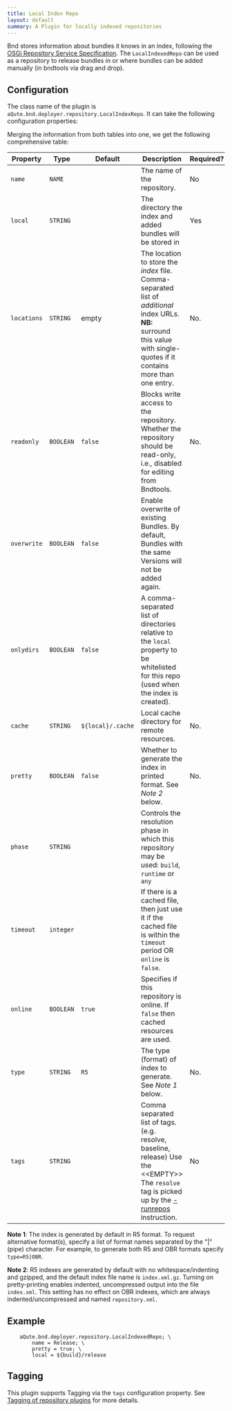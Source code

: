 ```yaml
---
title: Local Index Repo
layout: default
summary: A Plugin for locally indexed repositories 
---
```


Bnd stores information about bundles it knows in an index, following the [OSGi Repository Service Specification](https://docs.osgi.org/specification/osgi.cmpn/7.0.0/service.repository.html). The `LocalIndexedRepo` can be used as a repository to release bundles in or where bundles can be added manually (in bndtools via drag and drop). 

## Configuration

The class name of the plugin is `aQute.bnd.deployer.repository.LocalIndexRepo`. It can take the following configuration properties:

Merging the information from both tables into one, we get the following comprehensive table:

| Property    | Type      | Default           | Description                                                                                                                                                                              | Required?                                    |
|-------------|-----------|-------------------|------------------------------------------------------------------------------------------------------------------------------------------------------------------------------------------|----------------------------------------------|
| `name`      | `NAME`    |                   | The name of the repository.                                                                                                                                                              | No                                           |
| `local`     | `STRING`  |                   | The directory the index and added bundles will be stored in                                                                                                                              | Yes                                          |
| `locations` | `STRING`  | empty                  | The location to store the _index_ file. Comma-separated list of *additional* index URLs. **NB:** surround this value with single-quotes if it contains more than one entry.             | No.                            |
| `readonly`  | `BOOLEAN` | `false`           | Blocks write access to the repository. Whether the repository should be read-only, i.e., disabled for editing from Bndtools.                                                             | No.                            |
| `overwrite` | `BOOLEAN` | `false`           | Enable overwrite of existing Bundles. By default, Bundles with the same Versions will not be added again.                                                                               |                                              |
| `onlydirs`  | `BOOLEAN` | `false`           | A comma-separated list of directories relative to the `local` property to be whitelisted for this repo (used when the index is created).                                                |                                              |
| `cache`    | `STRING`  | `${local}/.cache` |   Local cache directory for remote resources.                                                                                                                                                                                       | No.                |
| `pretty`    | `BOOLEAN` | `false`           | Whether to generate the index in printed format. See _Note 2_ below.                                                                                                                                                                                         | No.                            |
| `phase`     | `STRING`  |                   | Controls the resolution phase in which this repository may be used: `build`, `runtime` or `any`                                                                                                                                                                                        |                                              |
| `timeout`   | `integer` |                   | If there is a cached file, then just use it if the cached file is within the `timeout` period OR `online` is `false`.                                                                                                                                                                                        |                                              |
| `online`    | `BOOLEAN` | `true`           | Specifies if this repository is online. If `false` then cached resources are used.                                                                                                                                                                                     |                                              |
| `type`      | `STRING`  | `R5`              | The type (format) of index to generate. See _Note 1_ below.                                                                                                                                | No.                            |
| `tags`           | `STRING`|  | Comma separated list of tags. (e.g. resolve, baseline, release) Use the &lt;&lt;EMPTY&gt;&gt; The `resolve` tag is picked up by the [-runrepos](/instructions/runrepos.html) instruction. | No

**Note 1**: The index is generated by default in R5 format. To request alternative format(s), specify a list of format names separated by the "|" (pipe) character.
For example, to generate both R5 and OBR formats specify `type=R5|OBR`.

**Note 2**: R5 indexes are generated by default with no whitespace/indenting and gzipped, and the default index file name is `index.xml.gz`. Turning on pretty-printing enables indented, uncompressed output into the file `index.xml`. This setting has no effect on OBR indexes, which are always indented/uncompressed and named `repository.xml`.


## Example

```
	aQute.bnd.deployer.repository.LocalIndexedRepo; \
		name = Release; \
		pretty = true; \
		local = ${build}/release
```

## Tagging

This plugin supports Tagging via the `tags` configuration property. See [Tagging of repository plugins](/chapters/870-plugins.html#tagging-of-repository-plugins) for more details.